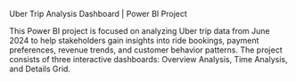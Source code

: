 Uber Trip Analysis Dashboard | Power BI Project

This Power BI project is focused on analyzing Uber trip data from June 2024 to help stakeholders gain insights into ride bookings, payment preferences, revenue trends, and customer behavior patterns. The project consists of three interactive dashboards: Overview Analysis, Time Analysis, and Details Grid.
